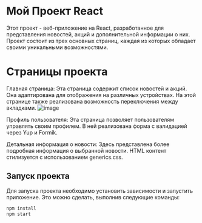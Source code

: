 # Мой Проект React

Этот проект - веб-приложение на React, разработанное для представления новостей, акций и дополнительной информации о них. Проект состоит из трех основных страниц, каждая из которых обладает своими уникальными возможностями.

# Страницы проекта
Главная страница: Эта страница содержит список новостей и акций. Она адаптирована для отображения на различных устройствах. На этой странице также реализована возможность переключения между вкладками.
![image](https://github.com/ACM-REZ/news-project/assets/89102331/5ccf5131-cafc-42c3-a128-9a7f97cc850e)

Профиль пользователя: Эта страница позволяет пользователям управлять своим профилем. В ней реализована форма с валидацией через Yup и Formik.

Детальная информация о новости: Здесь представлена более подробная информация о выбранной новости. HTML контент стилизуется с использованием generics.css.

## Запуск проекта

Для запуска проекта необходимо установить зависимости и запустить приложение. Это можно сделать, выполнив следующие команды:

```bash
npm install
npm start

